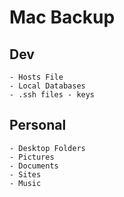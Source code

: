 # Mac Backup

## Dev
	- Hosts File
	- Local Databases
	- .ssh files - keys

## Personal

	- Desktop Folders
	- Pictures
	- Documents
	- Sites
	- Music